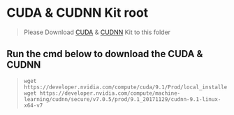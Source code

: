 # CUDA & CUDNN Kit root  
> Please Download [CUDA](https://developer.nvidia.com/cuda-toolkit-archive) &amp; [CUDNN](https://developer.nvidia.com/rdp/cudnn-download) Kit to this folder 

## Run the cmd below to download the CUDA &amp; CUDNN
> ```
> wget https://developer.nvidia.com/compute/cuda/9.1/Prod/local_installers/cuda_9.1.85_387.26_linux
> wget https://developer.nvidia.com/compute/machine-learning/cudnn/secure/v7.0.5/prod/9.1_20171129/cudnn-9.1-linux-x64-v7
> ```
